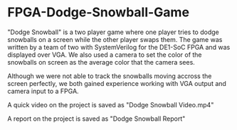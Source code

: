 # FPGA-Dodge-Snowball-Game

"Dodge Snowball" is a two player game where one player tries to dodge snowballs on a screen while the other player swaps them. The game was written by a team of two with SystemVerilog for the DE1-SoC FPGA and was displayed over VGA. We also used a camera to set the color of the snowballs on screen as the average color that the camera sees.

Although we were not able to track the snowballs moving accross the screen perfectly, we both gained experience working with VGA output and camera input to a FPGA.

A quick video on the project is saved as "Dodge Snowball Video.mp4"

A report on the project is saved as "Dodge Snowball Report"
